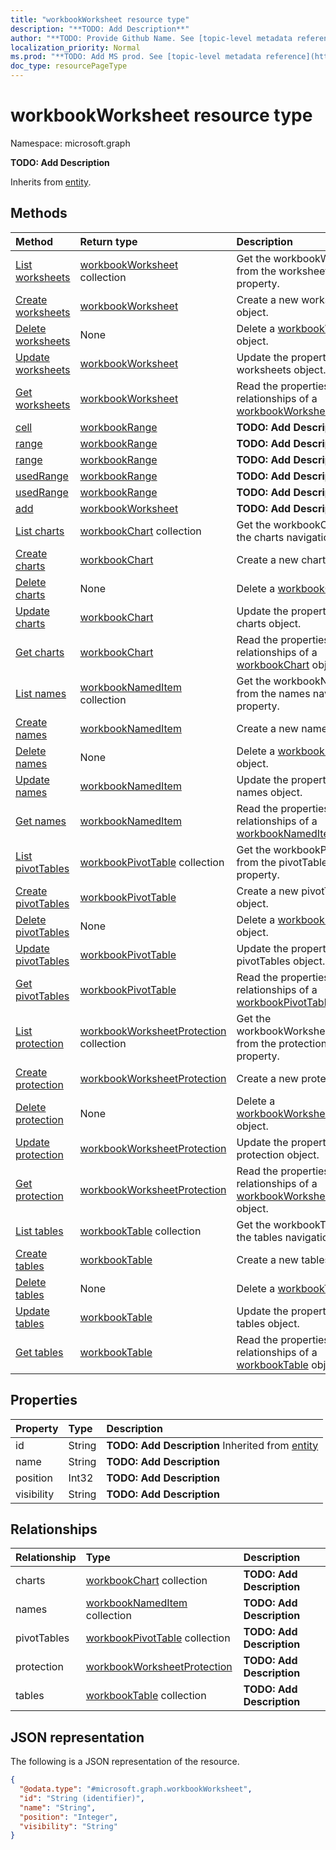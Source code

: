 ```yaml
---
title: "workbookWorksheet resource type"
description: "**TODO: Add Description**"
author: "**TODO: Provide Github Name. See [topic-level metadata reference](https://msgo.azurewebsites.net/add/document/guidelines/metadata.html#topic-level-metadata)**"
localization_priority: Normal
ms.prod: "**TODO: Add MS prod. See [topic-level metadata reference](https://msgo.azurewebsites.net/add/document/guidelines/metadata.html#topic-level-metadata)**"
doc_type: resourcePageType
---
```


# workbookWorksheet resource type


Namespace: microsoft.graph

**TODO: Add Description**


Inherits from [entity](../resources/entity.md).

## Methods
|Method|Return type|Description|
|:---|:---|:---|
|[List worksheets](../api/workbook-list-worksheets.md)|[workbookWorksheet](../resources/workbookworksheet.md) collection|Get the workbookWorksheets from the worksheets navigation property.|
|[Create worksheets](../api/workbook-post-worksheets.md)|[workbookWorksheet](../resources/workbookworksheet.md)|Create a new worksheets object.|
|[Delete worksheets](../api/workbook-delete-worksheets.md)|None|Delete a [workbookWorksheet](../resources/workbookworksheet.md) object.|
|[Update worksheets](../api/workbook-update-worksheets.md)|[workbookWorksheet](../resources/workbookworksheet.md)|Update the properties of a worksheets object.|
|[Get worksheets](../api/workbook-get-workbookworksheet.md)|[workbookWorksheet](../resources/workbookworksheet.md)|Read the properties and relationships of a [workbookWorksheet](../resources/workbookworksheet.md) object.|
|[cell](../api/workbookworksheet-cell.md)|[workbookRange](../resources/workbookrange.md)|**TODO: Add Description**|
|[range](../api/workbookworksheet-range.md)|[workbookRange](../resources/workbookrange.md)|**TODO: Add Description**|
|[range](../api/workbookworksheet-range.md)|[workbookRange](../resources/workbookrange.md)|**TODO: Add Description**|
|[usedRange](../api/workbookworksheet-usedrange.md)|[workbookRange](../resources/workbookrange.md)|**TODO: Add Description**|
|[usedRange](../api/workbookworksheet-usedrange.md)|[workbookRange](../resources/workbookrange.md)|**TODO: Add Description**|
|[add](../api/workbookworksheet-add.md)|[workbookWorksheet](../resources/workbookworksheet.md)|**TODO: Add Description**|
|[List charts](../api/workbookworksheet-list-charts.md)|[workbookChart](../resources/workbookchart.md) collection|Get the workbookCharts from the charts navigation property.|
|[Create charts](../api/workbookworksheet-post-charts.md)|[workbookChart](../resources/workbookchart.md)|Create a new charts object.|
|[Delete charts](../api/workbookworksheet-delete-charts.md)|None|Delete a [workbookChart](../resources/workbookchart.md) object.|
|[Update charts](../api/workbookworksheet-update-charts.md)|[workbookChart](../resources/workbookchart.md)|Update the properties of a charts object.|
|[Get charts](../api/workbookworksheet-get-workbookchart.md)|[workbookChart](../resources/workbookchart.md)|Read the properties and relationships of a [workbookChart](../resources/workbookchart.md) object.|
|[List names](../api/workbookworksheet-list-names.md)|[workbookNamedItem](../resources/workbooknameditem.md) collection|Get the workbookNamedItems from the names navigation property.|
|[Create names](../api/workbookworksheet-post-names.md)|[workbookNamedItem](../resources/workbooknameditem.md)|Create a new names object.|
|[Delete names](../api/workbookworksheet-delete-names.md)|None|Delete a [workbookNamedItem](../resources/workbooknameditem.md) object.|
|[Update names](../api/workbookworksheet-update-names.md)|[workbookNamedItem](../resources/workbooknameditem.md)|Update the properties of a names object.|
|[Get names](../api/workbookworksheet-get-workbooknameditem.md)|[workbookNamedItem](../resources/workbooknameditem.md)|Read the properties and relationships of a [workbookNamedItem](../resources/workbooknameditem.md) object.|
|[List pivotTables](../api/workbookworksheet-list-pivottables.md)|[workbookPivotTable](../resources/workbookpivottable.md) collection|Get the workbookPivotTables from the pivotTables navigation property.|
|[Create pivotTables](../api/workbookworksheet-post-pivottables.md)|[workbookPivotTable](../resources/workbookpivottable.md)|Create a new pivotTables object.|
|[Delete pivotTables](../api/workbookworksheet-delete-pivottables.md)|None|Delete a [workbookPivotTable](../resources/workbookpivottable.md) object.|
|[Update pivotTables](../api/workbookworksheet-update-pivottables.md)|[workbookPivotTable](../resources/workbookpivottable.md)|Update the properties of a pivotTables object.|
|[Get pivotTables](../api/workbookworksheet-get-workbookpivottable.md)|[workbookPivotTable](../resources/workbookpivottable.md)|Read the properties and relationships of a [workbookPivotTable](../resources/workbookpivottable.md) object.|
|[List protection](../api/workbookworksheet-list-protection.md)|[workbookWorksheetProtection](../resources/workbookworksheetprotection.md) collection|Get the workbookWorksheetProtections from the protection navigation property.|
|[Create protection](../api/workbookworksheet-post-protection.md)|[workbookWorksheetProtection](../resources/workbookworksheetprotection.md)|Create a new protection object.|
|[Delete protection](../api/workbookworksheet-delete-protection.md)|None|Delete a [workbookWorksheetProtection](../resources/workbookworksheetprotection.md) object.|
|[Update protection](../api/workbookworksheet-update-protection.md)|[workbookWorksheetProtection](../resources/workbookworksheetprotection.md)|Update the properties of a protection object.|
|[Get protection](../api/workbookworksheet-get-workbookworksheetprotection.md)|[workbookWorksheetProtection](../resources/workbookworksheetprotection.md)|Read the properties and relationships of a [workbookWorksheetProtection](../resources/workbookworksheetprotection.md) object.|
|[List tables](../api/workbookworksheet-list-tables.md)|[workbookTable](../resources/workbooktable.md) collection|Get the workbookTables from the tables navigation property.|
|[Create tables](../api/workbookworksheet-post-tables.md)|[workbookTable](../resources/workbooktable.md)|Create a new tables object.|
|[Delete tables](../api/workbookworksheet-delete-tables.md)|None|Delete a [workbookTable](../resources/workbooktable.md) object.|
|[Update tables](../api/workbookworksheet-update-tables.md)|[workbookTable](../resources/workbooktable.md)|Update the properties of a tables object.|
|[Get tables](../api/workbookworksheet-get-workbooktable.md)|[workbookTable](../resources/workbooktable.md)|Read the properties and relationships of a [workbookTable](../resources/workbooktable.md) object.|

## Properties
|Property|Type|Description|
|:---|:---|:---|
|id|String|**TODO: Add Description** Inherited from [entity](../resources/entity.md)|
|name|String|**TODO: Add Description**|
|position|Int32|**TODO: Add Description**|
|visibility|String|**TODO: Add Description**|

## Relationships
|Relationship|Type|Description|
|:---|:---|:---|
|charts|[workbookChart](../resources/workbookchart.md) collection|**TODO: Add Description**|
|names|[workbookNamedItem](../resources/workbooknameditem.md) collection|**TODO: Add Description**|
|pivotTables|[workbookPivotTable](../resources/workbookpivottable.md) collection|**TODO: Add Description**|
|protection|[workbookWorksheetProtection](../resources/workbookworksheetprotection.md)|**TODO: Add Description**|
|tables|[workbookTable](../resources/workbooktable.md) collection|**TODO: Add Description**|

## JSON representation
The following is a JSON representation of the resource.
<!-- {
  "blockType": "resource",
  "keyProperty": "id",
  "@odata.type": "microsoft.graph.workbookWorksheet",
  "baseType": "microsoft.graph.entity",
  "openType": false
}
-->
``` json
{
  "@odata.type": "#microsoft.graph.workbookWorksheet",
  "id": "String (identifier)",
  "name": "String",
  "position": "Integer",
  "visibility": "String"
}
```

